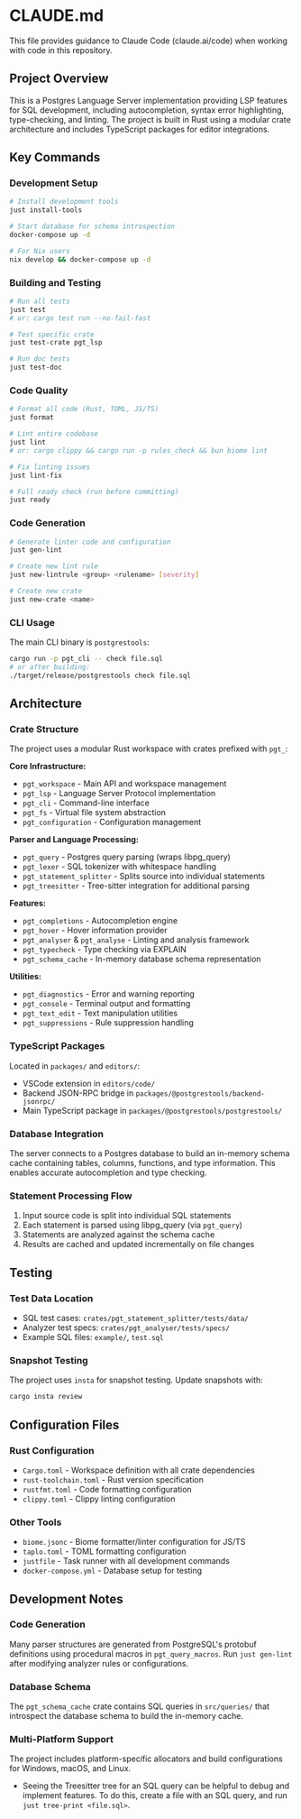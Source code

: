 # CLAUDE.md

This file provides guidance to Claude Code (claude.ai/code) when working with code in this repository.

## Project Overview

This is a Postgres Language Server implementation providing LSP features for SQL development, including autocompletion, syntax error highlighting, type-checking, and linting. The project is built in Rust using a modular crate architecture and includes TypeScript packages for editor integrations.

## Key Commands

### Development Setup
```bash
# Install development tools
just install-tools

# Start database for schema introspection
docker-compose up -d

# For Nix users
nix develop && docker-compose up -d
```

### Building and Testing
```bash
# Run all tests
just test
# or: cargo test run --no-fail-fast

# Test specific crate
just test-crate pgt_lsp

# Run doc tests
just test-doc
```

### Code Quality
```bash
# Format all code (Rust, TOML, JS/TS)
just format

# Lint entire codebase
just lint
# or: cargo clippy && cargo run -p rules_check && bun biome lint

# Fix linting issues
just lint-fix

# Full ready check (run before committing)
just ready
```

### Code Generation
```bash
# Generate linter code and configuration
just gen-lint

# Create new lint rule
just new-lintrule <group> <rulename> [severity]

# Create new crate
just new-crate <name>
```

### CLI Usage
The main CLI binary is `postgrestools`:
```bash
cargo run -p pgt_cli -- check file.sql
# or after building:
./target/release/postgrestools check file.sql
```

## Architecture

### Crate Structure
The project uses a modular Rust workspace with crates prefixed with `pgt_`:

**Core Infrastructure:**
- `pgt_workspace` - Main API and workspace management
- `pgt_lsp` - Language Server Protocol implementation  
- `pgt_cli` - Command-line interface
- `pgt_fs` - Virtual file system abstraction
- `pgt_configuration` - Configuration management

**Parser and Language Processing:**
- `pgt_query` - Postgres query parsing (wraps libpg_query)
- `pgt_lexer` - SQL tokenizer with whitespace handling
- `pgt_statement_splitter` - Splits source into individual statements
- `pgt_treesitter` - Tree-sitter integration for additional parsing

**Features:**
- `pgt_completions` - Autocompletion engine
- `pgt_hover` - Hover information provider
- `pgt_analyser` & `pgt_analyse` - Linting and analysis framework
- `pgt_typecheck` - Type checking via EXPLAIN
- `pgt_schema_cache` - In-memory database schema representation

**Utilities:**
- `pgt_diagnostics` - Error and warning reporting
- `pgt_console` - Terminal output and formatting
- `pgt_text_edit` - Text manipulation utilities
- `pgt_suppressions` - Rule suppression handling

### TypeScript Packages
Located in `packages/` and `editors/`:
- VSCode extension in `editors/code/`
- Backend JSON-RPC bridge in `packages/@postgrestools/backend-jsonrpc/`
- Main TypeScript package in `packages/@postgrestools/postgrestools/`

### Database Integration
The server connects to a Postgres database to build an in-memory schema cache containing tables, columns, functions, and type information. This enables accurate autocompletion and type checking.

### Statement Processing Flow
1. Input source code is split into individual SQL statements
2. Each statement is parsed using libpg_query (via `pgt_query`)
3. Statements are analyzed against the schema cache
4. Results are cached and updated incrementally on file changes

## Testing

### Test Data Location
- SQL test cases: `crates/pgt_statement_splitter/tests/data/`
- Analyzer test specs: `crates/pgt_analyser/tests/specs/`
- Example SQL files: `example/`, `test.sql`

### Snapshot Testing
The project uses `insta` for snapshot testing. Update snapshots with:
```bash
cargo insta review
```

## Configuration Files

### Rust Configuration
- `Cargo.toml` - Workspace definition with all crate dependencies
- `rust-toolchain.toml` - Rust version specification  
- `rustfmt.toml` - Code formatting configuration
- `clippy.toml` - Clippy linting configuration

### Other Tools
- `biome.jsonc` - Biome formatter/linter configuration for JS/TS
- `taplo.toml` - TOML formatting configuration
- `justfile` - Task runner with all development commands
- `docker-compose.yml` - Database setup for testing

## Development Notes

### Code Generation
Many parser structures are generated from PostgreSQL's protobuf definitions using procedural macros in `pgt_query_macros`. Run `just gen-lint` after modifying analyzer rules or configurations.

### Database Schema
The `pgt_schema_cache` crate contains SQL queries in `src/queries/` that introspect the database schema to build the in-memory cache.

### Multi-Platform Support  
The project includes platform-specific allocators and build configurations for Windows, macOS, and Linux.
- Seeing the Treesitter tree for an SQL query can be helpful to debug and implement features. To do this, create a file with an SQL query, and run `just tree-print <file.sql>`.